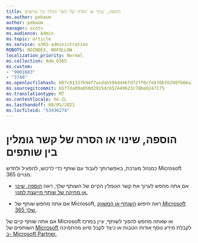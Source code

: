 ```yaml
---
title: הוספה, שינוי או הסרה של קשר גומלין בין שותפים
ms.author: pebaum
author: pebaum
manager: scotv
ms.audience: Admin
ms.topic: article
ms.service: o365-administration
ROBOTS: NOINDEX, NOFOLLOW
localization_priority: Normal
ms.collection: Adm_O365
ms.custom:
- "9001683"
- "3748"
ms.openlocfilehash: b07c01337694f7acdab594dd46fdf2ff0cfeb70bf6298fb66a7e6736f8a98e96
ms.sourcegitcommit: b5f7da89a650d2915dc652449623c78be6247175
ms.translationtype: MT
ms.contentlocale: he-IL
ms.lasthandoff: 08/05/2021
ms.locfileid: "53936274"
---
```

# <a name="add-change-or-remove-a-partner-relationship"></a>הוספה, שינוי או הסרה של קשר גומלין בין שותפים

כמנהל מערכת, באפשרותך לעבוד עם שותף כדי לרכוש, להפעיל ולחדש Microsoft 365 מנויים. 

- אם אתה מחפש לערוך את קשר הגומלין הקיים של השותף שלך, ראה [הוספה, שינוי או מחיקה של שותף מייעצת למנוי.](https://docs.microsoft.com/microsoft-365/admin/misc/add-partner?view=o365-worldwide)

- אם אתה מחפש שותף של Microsoft, ראה חיפוש [השותף או המשווק Microsoft 365 שלך.](https://docs.microsoft.com/microsoft-365/admin/manage/find-your-partner-or-reseller?view=o365-worldwide)

אם אתה שותף קיים של Microsoft או שאתה מחפש להפוך לשותף, עיין במרכז השותפים של [Microsoft](https://support.microsoft.com/help/4499930/partner-center-overview) לקבלת מידע נוסף אודות הטבות או כיצד לקבל סיוע מהתמיכה [ב- Microsoft Partner.](https://aka.ms/partnersupport)
